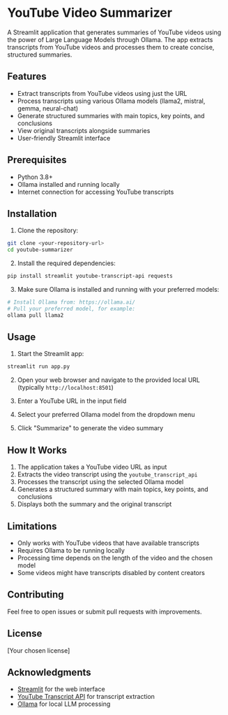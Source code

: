 # YouTube Video Summarizer

A Streamlit application that generates summaries of YouTube videos using the power of Large Language Models through Ollama. The app extracts transcripts from YouTube videos and processes them to create concise, structured summaries.

## Features

- Extract transcripts from YouTube videos using just the URL
- Process transcripts using various Ollama models (llama2, mistral, gemma, neural-chat)
- Generate structured summaries with main topics, key points, and conclusions
- View original transcripts alongside summaries
- User-friendly Streamlit interface

## Prerequisites

- Python 3.8+
- Ollama installed and running locally
- Internet connection for accessing YouTube transcripts

## Installation

1. Clone the repository:
```bash
git clone <your-repository-url>
cd youtube-summarizer
```

2. Install the required dependencies:
```bash
pip install streamlit youtube-transcript-api requests
```

3. Make sure Ollama is installed and running with your preferred models:
```bash
# Install Ollama from: https://ollama.ai/
# Pull your preferred model, for example:
ollama pull llama2
```

## Usage

1. Start the Streamlit app:
```bash
streamlit run app.py
```

2. Open your web browser and navigate to the provided local URL (typically `http://localhost:8501`)

3. Enter a YouTube URL in the input field

4. Select your preferred Ollama model from the dropdown menu

5. Click "Summarize" to generate the video summary

## How It Works

1. The application takes a YouTube video URL as input
2. Extracts the video transcript using the `youtube_transcript_api`
3. Processes the transcript using the selected Ollama model
4. Generates a structured summary with main topics, key points, and conclusions
5. Displays both the summary and the original transcript

## Limitations

- Only works with YouTube videos that have available transcripts
- Requires Ollama to be running locally
- Processing time depends on the length of the video and the chosen model
- Some videos might have transcripts disabled by content creators

## Contributing

Feel free to open issues or submit pull requests with improvements.

## License

[Your chosen license]

## Acknowledgments

- [Streamlit](https://streamlit.io/) for the web interface
- [YouTube Transcript API](https://github.com/jdepoix/youtube-transcript-api) for transcript extraction
- [Ollama](https://ollama.ai/) for local LLM processing